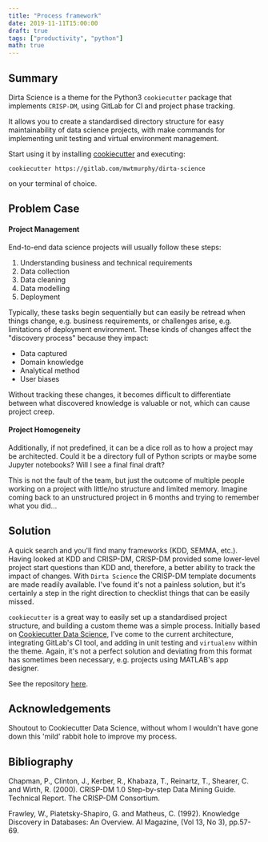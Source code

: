 ```yaml
---
title: "Process framework"
date: 2019-11-11T15:00:00
draft: true
tags: ["productivity", "python"]
math: true
---
```


## Summary

Dirta Science is a theme for the Python3 `cookiecutter` package that implements `CRISP-DM`, using GitLab for CI and project phase tracking. 

It allows you to create a standardised directory structure for easy maintainability of data science projects, with make commands for implementing unit testing and virtual environment management.

Start using it by installing [cookiecutter](https://cookiecutter.readthedocs.io/) and executing:

```
cookiecutter https://gitlab.com/mwtmurphy/dirta-science
```

on your terminal of choice.

## Problem Case

#### Project Management

End-to-end data science projects will usually follow these steps:

1. Understanding business and technical requirements
2. Data collection
3. Data cleaning
4. Data modelling
5. Deployment

Typically, these tasks begin sequentially but can easily be retread when things change, e.g. business requirements, or challenges arise, e.g. limitations of deployment environment. These kinds of changes affect the "discovery process" because they impact:

* Data captured
* Domain knowledge
* Analytical method
* User biases

Without tracking these changes, it becomes difficult to differentiate between what discovered knowledge is valuable or not, which can cause project creep.

#### Project Homogeneity

Additionally, if not predefined, it can be a dice roll as to how a project may be architected. Could it be a directory full of Python scripts or maybe some Jupyter notebooks? Will I see a final final draft? 

This is not the fault of the team, but just the outcome of multiple people working on a project with little/no structure and limited memory. Imagine coming back to an unstructured project in 6 months and trying to remember what you did...

## Solution

A quick search and you'll find many frameworks (KDD, SEMMA, etc.). Having looked at KDD and CRISP-DM, CRISP-DM provided some lower-level project start questions than KDD and, therefore, a better ability to track the impact of changes. With `Dirta Science` the CRISP-DM template documents are made readily available. I've found it's not a painless solution, but it's certainly a step in the right direction to checklist things that can be easily missed.

`cookiecutter` is a great way to easily set up a standardised project structure, and building a custom theme was a simple process. Initially based on [Cookiecutter Data Science](https://drivendata.github.io/cookiecutter-data-science/), I've come to the current architecture, integrating GitLab's CI tool, and adding in unit testing and `virtualenv` within the theme. Again, it's not a perfect solution and deviating from this format has sometimes been necessary, e.g. projects using MATLAB's app designer. 

See the repository [here](https://gitlab.com/mwtmurphy/dirta-science).

## Acknowledgements

Shoutout to Cookiecutter Data Science, without whom I wouldn't have gone down this 'mild' rabbit hole to improve my process. 

## Bibliography

Chapman, P., Clinton, J., Kerber, R., Khabaza, T., Reinartz, T., Shearer, C. and Wirth, R. (2000). CRISP-DM 1.0 Step-by-step Data Mining Guide. Technical Report. The CRISP-DM Consortium.

Frawley, W., Piatetsky-Shapiro, G. and Matheus, C. (1992). Knowledge Discovery in Databases: An Overview. AI Magazine, (Vol 13, No 3), pp.57-69.
